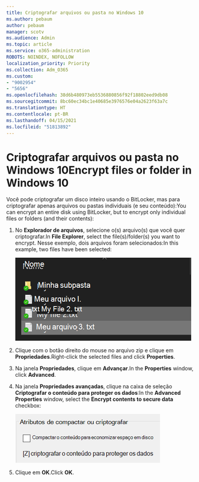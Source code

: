 ```yaml
---
title: Criptografar arquivos ou pasta no Windows 10
ms.author: pebaum
author: pebaum
manager: scotv
ms.audience: Admin
ms.topic: article
ms.service: o365-administration
ROBOTS: NOINDEX, NOFOLLOW
localization_priority: Priority
ms.collection: Adm_O365
ms.custom:
- "9002954"
- "5656"
ms.openlocfilehash: 38d6b480973eb5536880856f92f18802eed9db08
ms.sourcegitcommit: 8bc60ec34bc1e40685e3976576e04a2623f63a7c
ms.translationtype: HT
ms.contentlocale: pt-BR
ms.lasthandoff: 04/15/2021
ms.locfileid: "51813892"
---
```

# <a name="encrypt-files-or-folder-in-windows-10"></a><span data-ttu-id="e35de-102">Criptografar arquivos ou pasta no Windows 10</span><span class="sxs-lookup"><span data-stu-id="e35de-102">Encrypt files or folder in Windows 10</span></span>

<span data-ttu-id="e35de-103">Você pode criptografar um disco inteiro usando o BitLocker, mas para criptografar apenas arquivos ou pastas individuais (e seu conteúdo):</span><span class="sxs-lookup"><span data-stu-id="e35de-103">You can encrypt an entire disk using BitLocker, but to encrypt only individual files or folders (and their contents):</span></span>

1. <span data-ttu-id="e35de-104">No **Explorador de arquivos**, selecione o(s) arquivo(s) que você quer criptografar.</span><span class="sxs-lookup"><span data-stu-id="e35de-104">In **File Explorer**, select the file(s)/folder(s) you want to encrypt.</span></span> <span data-ttu-id="e35de-105">Nesse exemplo, dois arquivos foram selecionados:</span><span class="sxs-lookup"><span data-stu-id="e35de-105">In this example, two files have been selected:</span></span>

    ![Selecionar arquivos ou pastas para criptografar](media/select-for-encrypting.png)

2. <span data-ttu-id="e35de-107">Clique com o botão direito do mouse no arquivo zip e clique em **Propriedades**.</span><span class="sxs-lookup"><span data-stu-id="e35de-107">Right-click the selected files and click **Properties**.</span></span>

3. <span data-ttu-id="e35de-108">Na janela **Propriedades**, clique em **Advançar**.</span><span class="sxs-lookup"><span data-stu-id="e35de-108">In the **Properties** window, click **Advanced**.</span></span>

4. <span data-ttu-id="e35de-109">Na janela **Propriedades avançadas**, clique na caixa de seleção **Criptografar o conteúdo para proteger os dados**:</span><span class="sxs-lookup"><span data-stu-id="e35de-109">In the **Advanced Properties** window, select the **Encrypt contents to secure data** checkbox:</span></span>

    ![Criptografar conteúdo](media/encrypt-contents.png)

5. <span data-ttu-id="e35de-111">Clique em **OK**.</span><span class="sxs-lookup"><span data-stu-id="e35de-111">Click **OK**.</span></span>
